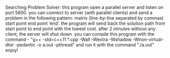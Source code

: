 Searching Problem Solver:
  this program open a parallel server and listen on port 5600.
  you can connect to server (with parallel clients) and send a problem in the following pattern:
    matrix (line-by-line separated by commas)
    start point
    end point
    ‘end’.
  the program will send back the solution path from start point to end point with the lowest cost.
  after 2 minutes without any client, the server will shut down.
  you can compile this program with the command -
  "g++ -std=c++11 *.cpp -Wall -Wextra -Wshadow -Wnon-virtual-dtor -pedantic -o a.out -pthread"
  and run it with the command "./a.out" 
  enjoy!
